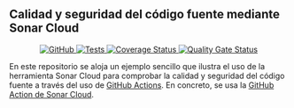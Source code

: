 ## Calidad y seguridad del código fuente mediante Sonar Cloud

<p align="center">
    <a href="https://github.com/ULL-ESIT-INF-DSI-2122/github-actions-sonar-cloud/blob/master/LICENSE">
        <img alt="GitHub" src="https://img.shields.io/github/license/ULL-ESIT-INF-DSI-2122/github-actions-sonar-cloud">
    </a>
    <a href="https://github.com/ULL-ESIT-INF-DSI-2122/github-actions-sonar-cloud/actions/workflows/tests.js.yml">
        <img alt="Tests" src="https://github.com/ULL-ESIT-INF-DSI-2122/github-actions-sonar-cloud/actions/workflows/tests.js.yml/badge.svg">
    </a>
    <a href='https://coveralls.io/github/ULL-ESIT-INF-DSI-2122/github-actions-sonar-cloud?branch=main'>
        <img src='https://coveralls.io/repos/github/ULL-ESIT-INF-DSI-2122/github-actions-sonar-cloud/badge.svg?branch=main' alt='Coverage Status' />
    </a>
    <a href='https://sonarcloud.io/dashboard?id=ULL-ESIT-INF-DSI-2122_github-actions-sonar-cloud'>
        <img src='https://sonarcloud.io/api/project_badges/measure?project=ULL-ESIT-INF-DSI-2122_github-actions-sonar-cloud&metric=alert_status' alt='Quality Gate Status' />
    </a>
</p>

En este repositorio se aloja un ejemplo sencillo que ilustra el uso de la herramienta Sonar Cloud para comprobar la calidad
y seguridad del código fuente a través del uso de [GitHub Actions](https://docs.github.com/en/actions). En concreto, se usa
la [GitHub Action de Sonar Cloud](https://github.com/marketplace/actions/sonarcloud-scan).
